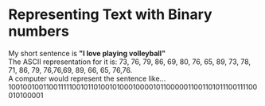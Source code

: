 <h1>Representing Text with Binary numbers</h1>

My short sentence is <b>"I love playing volleyball"</b>
<br>
The ASCII representation for it is: 73, 76, 79, 86, 69, 80, 76, 65, 89, 73, 78, 71, 86, 79, 76,76,69, 89, 66, 65, 76,76.<br>
A computer would represent the sentence like... 
10010010011001111100101101001010001000010110000011001101011100111100010100001

